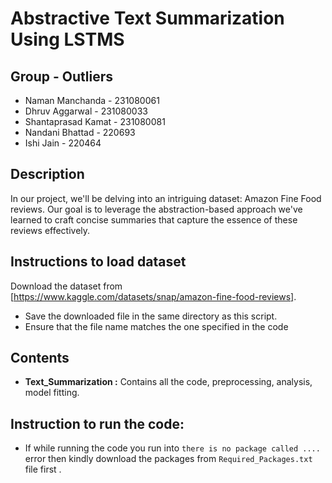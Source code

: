 # Abstractive Text Summarization Using LSTMS

## Group - Outliers
* Naman Manchanda - 231080061
* Dhruv Aggarwal - 231080033
* Shantaprasad Kamat - 231080081
* Nandani Bhattad - 220693
* Ishi Jain - 220464
  
## Description

In our project, we'll be delving into an intriguing dataset: Amazon Fine Food reviews. Our goal is to leverage the abstraction-based approach we've learned to craft concise summaries that capture the essence of these reviews effectively.

## Instructions to load dataset
Download the dataset from [https://www.kaggle.com/datasets/snap/amazon-fine-food-reviews].
*  Save the downloaded file in the same directory as this script.
*  Ensure that the file name matches the one specified in the code

## Contents

-   **Text_Summarization :** Contains all the code, preprocessing, analysis, model fitting.

## Instruction to run the code:

-   If while running the code you run into `there is no package called ....` error then kindly download the packages from `Required_Packages.txt` file first .
